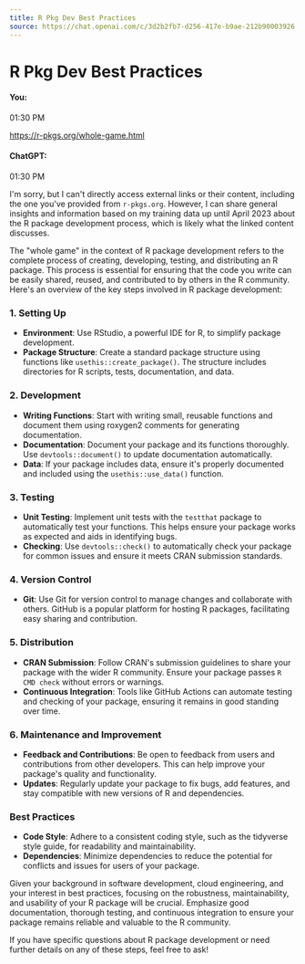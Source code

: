 ```yaml
---
title: R Pkg Dev Best Practices
source: https://chat.openai.com/c/3d2b2fb7-d256-417e-b9ae-212b90003926
---
```


# R Pkg Dev Best Practices

#### You:
<time datetime="2024-02-27T18:30:19.502Z" title="2/27/2024, 1:30:19 PM">01:30 PM</time>

https://r-pkgs.org/whole-game.html

#### ChatGPT:
<time datetime="2024-02-27T18:30:46.132Z" title="2/27/2024, 1:30:46 PM">01:30 PM</time>

I'm sorry, but I can't directly access external links or their content, including the one you've provided from `r-pkgs.org`. However, I can share general insights and information based on my training data up until April 2023 about the R package development process, which is likely what the linked content discusses.

The "whole game" in the context of R package development refers to the complete process of creating, developing, testing, and distributing an R package. This process is essential for ensuring that the code you write can be easily shared, reused, and contributed to by others in the R community. Here's an overview of the key steps involved in R package development:

### 1. Setting Up

- **Environment**: Use RStudio, a powerful IDE for R, to simplify package development.
- **Package Structure**: Create a standard package structure using functions like `usethis::create_package()`. The structure includes directories for R scripts, tests, documentation, and data.

### 2. Development

- **Writing Functions**: Start with writing small, reusable functions and document them using roxygen2 comments for generating documentation.
- **Documentation**: Document your package and its functions thoroughly. Use `devtools::document()` to update documentation automatically.
- **Data**: If your package includes data, ensure it's properly documented and included using the `usethis::use_data()` function.

### 3. Testing

- **Unit Testing**: Implement unit tests with the `testthat` package to automatically test your functions. This helps ensure your package works as expected and aids in identifying bugs.
- **Checking**: Use `devtools::check()` to automatically check your package for common issues and ensure it meets CRAN submission standards.

### 4. Version Control

- **Git**: Use Git for version control to manage changes and collaborate with others. GitHub is a popular platform for hosting R packages, facilitating easy sharing and contribution.

### 5. Distribution

- **CRAN Submission**: Follow CRAN's submission guidelines to share your package with the wider R community. Ensure your package passes `R CMD check` without errors or warnings.
- **Continuous Integration**: Tools like GitHub Actions can automate testing and checking of your package, ensuring it remains in good standing over time.

### 6. Maintenance and Improvement

- **Feedback and Contributions**: Be open to feedback from users and contributions from other developers. This can help improve your package's quality and functionality.
- **Updates**: Regularly update your package to fix bugs, add features, and stay compatible with new versions of R and dependencies.

### Best Practices

- **Code Style**: Adhere to a consistent coding style, such as the tidyverse style guide, for readability and maintainability.
- **Dependencies**: Minimize dependencies to reduce the potential for conflicts and issues for users of your package.

Given your background in software development, cloud engineering, and your interest in best practices, focusing on the robustness, maintainability, and usability of your R package will be crucial. Emphasize good documentation, thorough testing, and continuous integration to ensure your package remains reliable and valuable to the R community.

If you have specific questions about R package development or need further details on any of these steps, feel free to ask!
